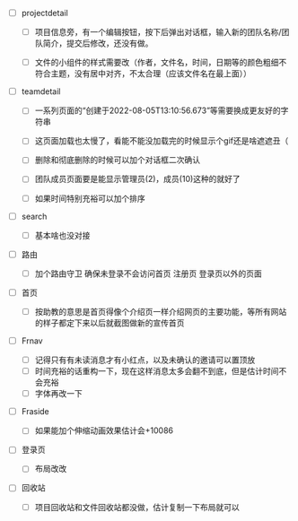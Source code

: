 - [ ] projectdetail

    - [ ] 项目信息旁，有一个编辑按钮，按下后弹出对话框，输入新的团队名称/团队简介，提交后修改，还没有做。

    - [ ] 文件的小组件的样式需要改（作者，文件名，时间，日期等的颜色粗细不符合主题，没有居中对齐，不太合理（应该文件名在最上面））

      

- [ ] teamdetail
  - [ ] 一系列页面的“创建于2022-08-05T13:10:56.673”等需要换成更友好的字符串
  - [ ] 这页面加载也太慢了，看能不能没加载完的时候显示个gif还是啥遮遮丑（
  - [ ] 删除和彻底删除的时候可以加个对话框二次确认
  - [ ] 团队成员页面要是能显示管理员(2)，成员(10)这种的就好了
  - [ ] 如果时间特别充裕可以加个排序
    

- [ ] search

  - [ ] 基本啥也没对接

  

  

- [ ] 路由
  - [ ] 加个路由守卫 确保未登录不会访问首页 注册页 登录页以外的页面



- [ ] 首页
  - [ ] 按助教的意思是首页得像个介绍页一样介绍网页的主要功能，等所有网站的样子都定下来以后就截图做新的宣传首页



- [ ] Frnav
  - [ ] 记得只有有未读消息才有小红点，以及未确认的邀请可以置顶放
  - [ ] 时间充裕的话重构一下，现在这样消息太多会翻不到底，但是估计时间不会充裕
  - [ ] 字体再改一下
- [ ] Fraside
  - [ ] 如果能加个伸缩动画效果估计会+10086



- [ ] 登录页
  - [ ] 布局改改

- [ ] 回收站
  - [ ] 项目回收站和文件回收站都没做，估计复制一下布局就可以